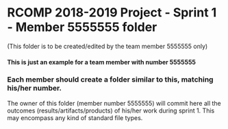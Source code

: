 RCOMP 2018-2019 Project - Sprint 1 - Member 5555555 folder
===========================================
(This folder is to be created/edited by the team member 5555555 only)

#### This is just an example for a team member with number 5555555 ####
### Each member should create a folder similar to this, matching his/her number. ###
The owner of this folder (member number 5555555) will commit here all the outcomes (results/artifacts/products)		       of his/her work during sprint 1. This may encompass any kind of standard file types.
